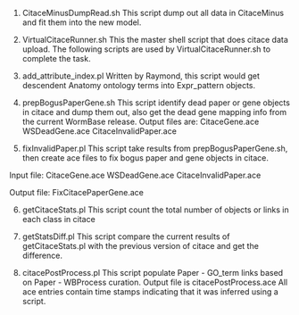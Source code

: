 
1. CitaceMinusDumpRead.sh
This script dump out all data in CitaceMinus and fit them into the new model.

2. VirtualCitaceRunner.sh
This the master shell script that does citace data upload. The following scripts are used by  VirtualCitaceRunner.sh to complete the task.

3. add_attribute_index.pl
Written by Raymond, this script would get descendent Anatomy ontology terms into Expr_pattern objects. 

4. prepBogusPaperGene.sh
This script identify dead paper or gene objects in citace and dump them out, also get the dead gene mapping info from the current WormBase release. Output files are: CitaceGene.ace
WSDeadGene.ace
CitaceInvalidPaper.ace

5. fixInvalidPaper.pl 
This script take results from prepBogusPaperGene.sh, then 
create ace files to fix bogus paper and gene objects in citace. 

Input file: 
CitaceGene.ace
WSDeadGene.ace
CitaceInvalidPaper.ace

Output file: 
FixCitacePaperGene.ace

6. getCitaceStats.pl
This script count the total number of objects or links in each class in citace

7. getStatsDiff.pl
This script compare the current results of getCitaceStats.pl with the previous version of citace and get the difference. 

8. citacePostProcess.pl 
This script populate Paper - GO_term links based on Paper - WBProcess curation. Output file is citacePostProcess.ace  All ace entries contain time stamps indicating that it was inferred using a script. 



